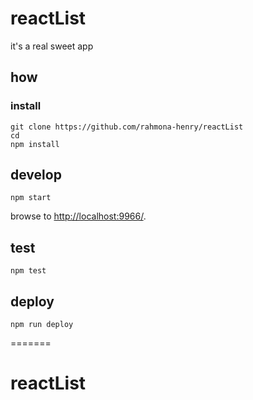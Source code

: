 

# reactList

it's a real sweet app

## how

### install

```
git clone https://github.com/rahmona-henry/reactList
cd
npm install
```

## develop

```
npm start
```

browse to <http://localhost:9966/>.

## test

```
npm test
```

## deploy

```
npm run deploy
```
=======
# reactList

